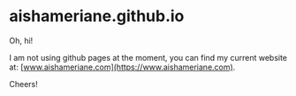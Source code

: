 # aishameriane.github.io
Oh, hi!

I am not using github pages at the moment, you can find my current website at: [www.aishameriane.com](https://www.aishameriane.com).

Cheers!
